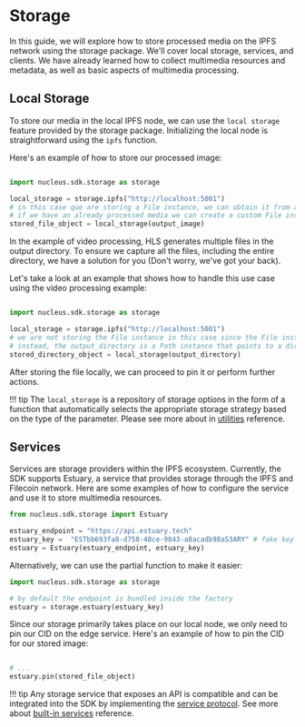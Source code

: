 # Storage

In this guide, we will explore how to store processed media on the IPFS network using the storage package. We'll cover local storage, services, and clients. We have already learned how to collect multimedia resources and metadata, as well as basic aspects of multimedia processing.

## Local Storage

To store our media in the local IPFS node, we can use the `local storage` feature provided by the storage package. Initializing the local node is straightforward using the `ipfs` function.

Here's an example of how to store our processed image:

```python

import nucleus.sdk.storage as storage

local_storage = storage.ipfs("http://localhost:5001")
# in this case que are storing a File instance, we can obtain it from a processing output.
# if we have an already processed media we can create a custom File instance
stored_file_object = local_storage(output_image) 

```

In the example of video processing, HLS generates multiple files in the output directory. To ensure we capture all the files, including the entire directory, we have a solution for you (Don't worry, we've got your back).

Let's take a look at an example that shows how to handle this use case using the video processing example:

```python

import nucleus.sdk.storage as storage

local_storage = storage.ipfs("http://localhost:5001")
# we are not storing the File instance in this case since the File instance refers to the "index.m3u8" file only.
# instead, the output_directory is a Path instance that points to a directory containing the HLS files.
stored_directory_object = local_storage(output_directory) 

```

After storing the file locally, we can proceed to pin it or perform further actions.

!!! tip
    The `local_storage` is a repository of storage options in the form of a function that automatically selects the appropriate storage strategy based on the type of the parameter. Please see more about in [utilities](../reference/storage/utilities.md) reference.

## Services

Services are storage providers within the IPFS ecosystem. Currently, the SDK supports Estuary, a service that provides storage through the IPFS and Filecoin network. Here are some examples of how to configure the service and use it to store multimedia resources.

```python
from nucleus.sdk.storage import Estuary

estuary_endpoint = "https://api.estuary.tech"
estuary_key =  "ESTbb693fa8-d758-48ce-9843-a8acadb98a53ARY" # fake key
estuary = Estuary(estuary_endpoint, estuary_key)

```

Alternatively, we can use the partial function to make it easier:

```python
import nucleus.sdk.storage as storage

# by default the endpoint is bundled inside the factory
estuary = storage.estuary(estuary_key)

```

Since our storage primarily takes place on our local node, we only need to pin our CID on the edge service.
Here's an example of how to pin the CID for our stored image:

```python

# ...
estuary.pin(stored_file_object)

```

!!! tip
    Any storage service that exposes an API is compatible and can be integrated into the SDK by implementing the [service protocol](../reference/storage/types.md). See more about [built-in services](../reference/storage/services.md) reference.
